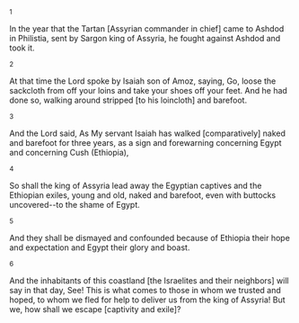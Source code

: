<sup>1</sup> 

In the year that the Tartan [Assyrian commander in chief] came to Ashdod in Philistia, sent by Sargon king of Assyria, he fought against Ashdod and took it. 

<sup>2</sup> 

At that time the Lord spoke by Isaiah son of Amoz, saying, Go, loose the sackcloth from off your loins and take your shoes off your feet. And he had done so, walking around stripped [to his loincloth] and barefoot. 

<sup>3</sup> 

And the Lord said, As My servant Isaiah has walked [comparatively] naked and barefoot for three years, as a sign and forewarning concerning Egypt and concerning Cush (Ethiopia), 

<sup>4</sup> 

So shall the king of Assyria lead away the Egyptian captives and the Ethiopian exiles, young and old, naked and barefoot, even with buttocks uncovered--to the shame of Egypt. 

<sup>5</sup> 

And they shall be dismayed and confounded because of Ethiopia their hope and expectation and Egypt their glory and boast. 

<sup>6</sup> 

And the inhabitants of this coastland [the Israelites and their neighbors] will say in that day, See! This is what comes to those in whom we trusted and hoped, to whom we fled for help to deliver us from the king of Assyria! But we, how shall we escape [captivity and exile]?